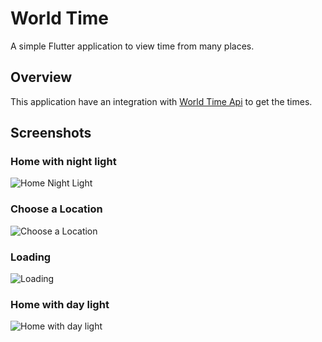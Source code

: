# World Time

A simple Flutter application to view time from many places.

## Overview

This application have an integration with  [World Time Api](http://worldtimeapi.org/) to get the times.

## Screenshots

### Home with night light

![Home Night Light](https://i.imgur.com/cH9Pf5o.png)

### Choose a Location

![Choose a Location](https://i.imgur.com/2Gyofgw.png)

### Loading

![Loading](https://i.imgur.com/7ROEKbm.png)

### Home with day light

![Home with day light](https://i.imgur.com/DdVaIyq.png)
